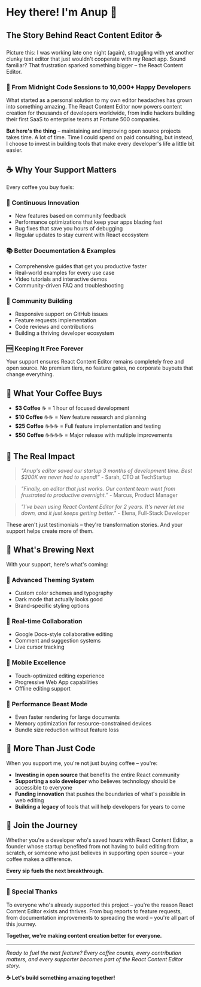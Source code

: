 # Hey there! I'm Anup 👋

## The Story Behind React Content Editor ☕

Picture this: I was working late one night (again), struggling with yet another clunky text editor that just wouldn't cooperate with my React app. Sound familiar? That frustration sparked something bigger – the React Content Editor.

### 🚀 From Midnight Code Sessions to 10,000+ Happy Developers

What started as a personal solution to my own editor headaches has grown into something amazing. The React Content Editor now powers content creation for thousands of developers worldwide, from indie hackers building their first SaaS to enterprise teams at Fortune 500 companies.

**But here's the thing** – maintaining and improving open source projects takes time. A lot of time. Time I could spend on paid consulting, but instead, I choose to invest in building tools that make every developer's life a little bit easier.

## ☕ Why Your Support Matters

Every coffee you buy fuels:

### 🔧 **Continuous Innovation**
- New features based on community feedback
- Performance optimizations that keep your apps blazing fast
- Bug fixes that save you hours of debugging
- Regular updates to stay current with React ecosystem

### 📚 **Better Documentation & Examples**
- Comprehensive guides that get you productive faster
- Real-world examples for every use case
- Video tutorials and interactive demos
- Community-driven FAQ and troubleshooting

### 🌟 **Community Building**
- Responsive support on GitHub issues
- Feature requests implementation
- Code reviews and contributions
- Building a thriving developer ecosystem

### 🆓 **Keeping It Free Forever**
Your support ensures React Content Editor remains completely free and open source. No premium tiers, no feature gates, no corporate buyouts that change everything.

## 🎯 What Your Coffee Buys

- **$3 Coffee** ☕ = 1 hour of focused development
- **$10 Coffee** ☕☕ = New feature research and planning
- **$25 Coffee** ☕☕☕ = Full feature implementation and testing
- **$50 Coffee** ☕☕☕☕ = Major release with multiple improvements

## 💝 The Real Impact

> *"Anup's editor saved our startup 3 months of development time. Best $200K we never had to spend!"* - Sarah, CTO at TechStartup

> *"Finally, an editor that just works. Our content team went from frustrated to productive overnight."* - Marcus, Product Manager

> *"I've been using React Content Editor for 2 years. It's never let me down, and it just keeps getting better."* - Elena, Full-Stack Developer

These aren't just testimonials – they're transformation stories. And your support helps create more of them.

## 🔮 What's Brewing Next

With your support, here's what's coming:

### 🎨 **Advanced Theming System**
- Custom color schemes and typography
- Dark mode that actually looks good
- Brand-specific styling options

### 🤝 **Real-time Collaboration**
- Google Docs-style collaborative editing
- Comment and suggestion systems
- Live cursor tracking

### 📱 **Mobile Excellence**
- Touch-optimized editing experience
- Progressive Web App capabilities
- Offline editing support

### 🚀 **Performance Beast Mode**
- Even faster rendering for large documents
- Memory optimization for resource-constrained devices
- Bundle size reduction without feature loss

## 🙏 More Than Just Code

When you support me, you're not just buying coffee – you're:

- **Investing in open source** that benefits the entire React community
- **Supporting a solo developer** who believes technology should be accessible to everyone
- **Funding innovation** that pushes the boundaries of what's possible in web editing
- **Building a legacy** of tools that will help developers for years to come

## 🎉 Join the Journey

Whether you're a developer who's saved hours with React Content Editor, a founder whose startup benefited from not having to build editing from scratch, or someone who just believes in supporting open source – your coffee makes a difference.

**Every sip fuels the next breakthrough.**

---

### 🌟 Special Thanks

To everyone who's already supported this project – you're the reason React Content Editor exists and thrives. From bug reports to feature requests, from documentation improvements to spreading the word – you're all part of this journey.

**Together, we're making content creation better for everyone.**

---

*Ready to fuel the next feature? Every coffee counts, every contribution matters, and every supporter becomes part of the React Content Editor story.*

**☕ Let's build something amazing together!**